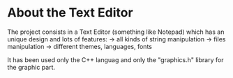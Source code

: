 # About the Text Editor 

The project consists in a Text Editor (something like Notepad) which has an unique design and lots of features: 
-> all kinds of string manipulation
-> files manipulation
-> different themes, languages, fonts

It has been used only the C++ languag and only the "graphics.h" library for the graphic part. 


